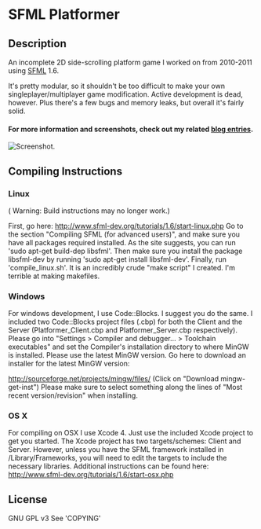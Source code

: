 SFML Platformer
===

Description
---

An incomplete 2D side-scrolling platform game I worked on from 2010-2011 using [SFML](http://www.sfml-dev.org) 1.6.

It's pretty modular, so it shouldn't be too difficult to make your own singleplayer/multiplayer game modification. Active development is dead, however. Plus there's a few bugs and memory leaks, but overall it's fairly solid.

#### For more information and screenshots, check out my related [blog entries](http://minipenguin.com/?cat=32).

![Screenshot](http://minipenguin.com/wp-content/uploads/2011/06/plat_2.png).

Compiling Instructions
---

### Linux

( Warning: Build instructions may no longer work.)

First, go here: http://www.sfml-dev.org/tutorials/1.6/start-linux.php
Go to the section "Compiling SFML (for advanced users)", and make sure you have all packages required installed.
As the site suggests, you can run 'sudo apt-get build-dep libsfml'.
Then make sure you install the package libsfml-dev by running 'sudo apt-get install libsfml-dev'.
Finally, run 'compile_linux.sh'. It is an incredibly crude "make script" I created. I'm terrible at making makefiles.

### Windows

For windows development, I use Code::Blocks. I suggest you do the same.
I included two Code::Blocks project files (.cbp) for both the Client and the Server (Platformer_Client.cbp and Platformer_Server.cbp respectively).
Please go into "Settings > Compiler and debugger... > Toolchain executables" and set the Compiler's installation directory to where MinGW is installed.
Please use the latest MinGW version. Go here to download an installer for the latest MinGW version:

http://sourceforge.net/projects/mingw/files/
(Click on "Download mingw-get-inst")
Please make sure to select something along the lines of "Most recent version/revision" when installing.

### OS X

For compiling on OSX I use Xcode 4. Just use the included Xcode project to get you started.
The Xcode project has two targets/schemes: Client and Server.
However, unless you have the SFML framework installed in /Library/Frameworks, you will need to
edit the targets to include the necessary libraries.
Additional instructions can be found here:
http://www.sfml-dev.org/tutorials/1.6/start-osx.php

License
---

GNU GPL v3
See 'COPYING'
